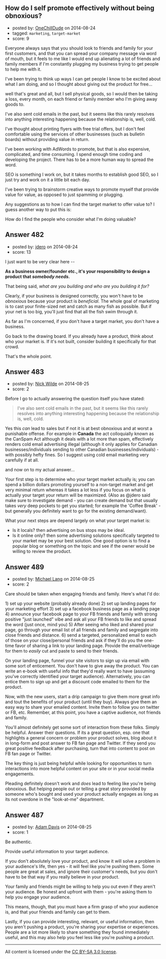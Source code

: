 ## How do I self promote effectively without being obnoxious?

- posted by: [OneChillDude](https://stackexchange.com/users/1477637/onechilldude) on 2014-08-24
- tagged: `marketing`, `target-market`
- score: 9

<p>Everyone always says that you should look to friends and family for your first customers, and that you can spread your company message via word of mouth, but it feels to me like I would end up alienating a lot of friends and family members if I'm constantly plugging my business trying to get people to help me with it.</p>

<p>I've been trying to think up ways I can get people I know to be excited about what I am doing, and so I thought about giving out the product for free...</p>

<p>well that's great and all, but I sell physical goods, so I would then be taking a loss, every month, on each friend or family member who I'm giving away goods to.</p>

<p>I've also sent cold emails in the past, but it seems like this rarely resolves into anything interesting happening because the relationship is, well, cold.</p>

<p>I've thought about printing flyers with free trial offers, but I don't feel comfortable using the services of other businesses (such as bulletin boards) without providing value in return.</p>

<p>I've been working with AdWords to promote, but that is also expensive, complicated, and time consuming. I spend enough time coding and developing the project. There has to be a more human way to spread the word.</p>

<p>SEO is something I work on, but it takes months to establish good SEO, so I just try and work on it a little bit each day.</p>

<p>I've been trying to brainstorm creative ways to promote myself that provide value for value, as opposed to just spamming or plugging. </p>

<p>Any suggestions as to how I can find the target market to offer value to? I guess another way to put this is:</p>

<p>How do I find the people who consider what I'm doing valuable?</p>



## Answer 482

- posted by: [jdero](https://stackexchange.com/users/1972448/jdero) on 2014-08-24
- score: 13

<p>I just want to be very clear here --</p>

<p><strong>As a business owner/founder etc., it's your responsibility to design a product that <em>somebody needs.</em></strong></p>

<p>That being said, <em>what are you building and who are you building it for?</em></p>

<p>Clearly, if your business is designed correctly, you won't have to be <em>obnoxious</em> because your product is <em>beneficial.</em> The whole goal of marketing is to cast your finite-sized net and catch as many fish as possible. But if your net is too big, you'll just find that all the fish swim through it.</p>

<p>As far as I'm concerned, if you don't have a target market, you don't have a business.</p>

<p>Go back to the drawing board. If you already have a product, think about who your market is. If it's not built, consider building it specifically for that crowd.</p>

<p>That's the whole point.</p>



## Answer 483

- posted by: [Nick Wilde](https://stackexchange.com/users/454046/nick-wilde) on 2014-08-25
- score: 2

<p>Before I go to actually answering the question itself you have stated:</p>

<blockquote>
  <p>I've also sent cold emails in the past, but it seems like this rarely resolves into anything interesting happening because the relationship is, well, cold.</p>
</blockquote>

<p>Yes this <em>can</em> lead to sales but if not it is at best obnoxious and at worst a punishable offense. For example in <strong>Canada</strong> the act colloquially known as the CanSpam Act although it deals with a lot more than spam, effectively renders cold email advertising illegal (although it only applies for Canadian businesses/individuals sending to other Canadian businesses/individuals) - with possibly hefty fines. So I suggest using cold email marketing very carefully if at all.</p>

<p>and now on to my actual answer...</p>

<p>Your first step is to determine who your target market actually is; you can spend a billion dollars promoting yourself to a non-target market and get very minimal return whereas it takes a lot less if you focus on what is actually your target your return will be maximized. (Also as @jdero said make sure to investigate demand - you can create demand but that usually takes <em>very</em> deep pockets to get you started; for example the 'Coffee Break' - but generally you definitely want to go for the existing demand/want).</p>

<p>What your next steps are depend largely on what your target market is: </p>

<ul>
<li>Is it locals? then advertising on bus stops may be ideal.</li>
<li>Is it online only? then some advertising solutions specifically targeted to your market may be your best solution. One good option is to find a popular blog or something on the topic and see if the owner would be willing to review the product. </li>
</ul>



## Answer 489

- posted by: [Michael Lang](https://stackexchange.com/users/44915/michael-lang) on 2014-08-25
- score: 2

<p>Care should be taken when engaging friends and family.  Here's what I'd do:</p>

<p>1) set up your website (probably already done)
2) set up landing pages for your marketing effort
3) set up a facebook business page as a landing page
4) announce your facebook page to your FB friends and family with strong positive "just launched" vibe and ask all your FB friends to like and spread the word (just once, mind you)
5) After seeing who liked and shared your page, go through your email list of all friends and family and segregate into close friends and distance.
6) send a targeted, personalized email to each of those on your close/personal friends and ask if they'll do you the one-time favor of sharing a link to your landing page.  Provide the email/verbiage for them to <em>easily</em> cut and paste to send to their friends.</p>

<p>On your landing page, funnel your site visitors to sign up via email with some sort of enticement.  You don't have to give away the product.  You can write an e-book with useful info that they'd really want to have (assuming you've correctly identified your target audience).  Alternatively, you can entice them to sign up and get a discount code emailed to them for the product.</p>

<p>Now, with the new users, start a drip campaign to give them more great info and tout the benefits of your product (until they buy).  Always give them an easy way to share your emailed content.  Invite them to follow you on twitter or FB, etc.  Remember, at this point, you have a captive audience, not friends and family.  </p>

<p>You'll almost definitely get some sort of interaction from these folks.  Simply be helpful.  Answer their questions.  If its a great question, esp. one that highlights a general concern or problem your product solves, blog about it in long-form and post answer to FB fan page and Twitter.  If they send you great positive feedback after purchasing, turn that into content to post on FB fan page or Twitter.</p>

<p>The key thing is just being helpful while looking for opportunities to turn interactions into more helpful content on your site or in your social media engagements.</p>

<p>Pleading definitely doesn't work and <em>does</em> lead to feeling like you're being obnoxious.  But helping people out or telling a great story provided by someone who's bought and used your product actually engages as long as its not overdone in the "look-at-me" department.</p>



## Answer 487

- posted by: [Adam Davis](https://stackexchange.com/users/2114/adam-davis) on 2014-08-25
- score: 1

<p>Be authentic.</p>

<p>Provide useful information to your target audience.</p>

<p>If you don't absolutely love your product, and know it will solve a problem in your audience's life, then yes - it will feel like you're pushing them. Some people are great at sales, and ignore their customer's needs, but you don't have to be that way if you really believe in your product.</p>

<p>Your family and friends might be willing to help you out even if they aren't your audience.  Be honest and upfront with them - you're asking them to help you engage your audience.</p>

<p>This means, though, that you must have a firm grasp of who your audience is, and that your friends and family can get to them.</p>

<p>Lastly, if you can provide interesting, relevant, or useful information, then you aren't pushing a product, you're sharing your expertise or experiences. People are a lot more likely to share something they found immediately useful, and this may also help you feel less like you're pushing a product.</p>




---

All content is licensed under the [CC BY-SA 3.0 license](https://creativecommons.org/licenses/by-sa/3.0/).
